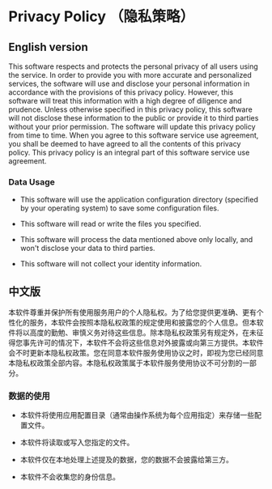 # Privacy Policy （隐私策略）

## English version

This software respects and protects the personal privacy of all users using the service. In order to provide you with more accurate and personalized services, the software will use and disclose your personal information in accordance with the provisions of this privacy policy. However, this software will treat this information with a high degree of diligence and prudence. Unless otherwise specified in this privacy policy, this software will not disclose these information to the public or provide it to third parties without your prior permission. The software will update this privacy policy from time to time. When you agree to this software service use agreement, you shall be deemed to have agreed to all the contents of this privacy policy. This privacy policy is an integral part of this software service use agreement.

### Data Usage

- This software will use the application configuration directory (specified by your operating system) to save some configuration files.

- This software will read or write the files you specified.

- This software will process the data mentioned above only locally, and won't disclose your data to third parties.

- This software will not collect your identity information.

## 中文版

本软件尊重并保护所有使用服务用户的个人隐私权。为了给您提供更准确、更有个性化的服务，本软件会按照本隐私权政策的规定使用和披露您的个人信息。但本软件将以高度的勤勉、审慎义务对待这些信息。除本隐私权政策另有规定外，在未征得您事先许可的情况下，本软件不会将这些信息对外披露或向第三方提供。本软件会不时更新本隐私权政策。您在同意本软件服务使用协议之时，即视为您已经同意本隐私权政策全部内容。本隐私权政策属于本软件服务使用协议不可分割的一部分。

### 数据的使用

- 本软件将使用应用配置目录（通常由操作系统为每个应用指定）来存储一些配置文件。

- 本软件将读取或写入您指定的文件。

- 本软件仅在本地处理上述提及的数据，您的数据不会披露给第三方。

- 本软件不会收集您的身份信息。
